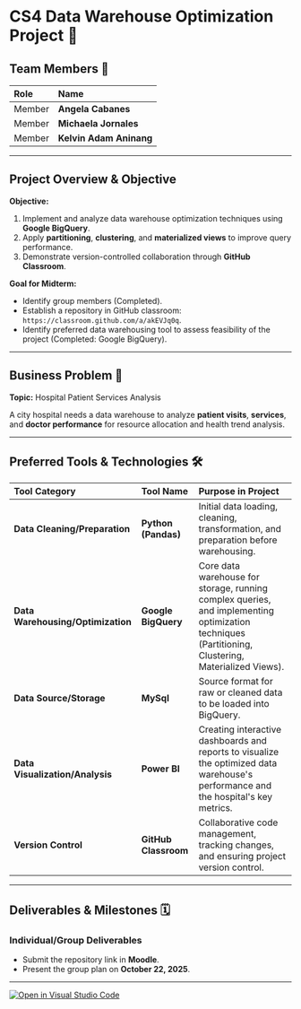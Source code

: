 # CS4 Data Warehouse Optimization Project 🚀

## Team Members 👥

| Role | Name |
| :--- | :--- |
| Member | **Angela Cabanes** |
| Member | **Michaela Jornales** |
| Member | **Kelvin Adam Aninang** |

***

## Project Overview & Objective

**Objective:**
1. Implement and analyze data warehouse optimization techniques using **Google BigQuery**.
2. Apply **partitioning**, **clustering**, and **materialized views** to improve query performance.
3. Demonstrate version-controlled collaboration through **GitHub Classroom**.

**Goal for Midterm:**
* Identify group members (Completed).
* Establish a repository in GitHub classroom: `https://classroom.github.com/a/akEVJq0q`.
* Identify preferred data warehousing tool to assess feasibility of the project (Completed: Google BigQuery).

***

## Business Problem 🏥

**Topic:** Hospital Patient Services Analysis

A city hospital needs a data warehouse to analyze **patient visits**, **services**, and **doctor performance** for resource allocation and health trend analysis.

***

## Preferred Tools & Technologies 🛠️

| Tool Category | Tool Name | Purpose in Project |
| :--- | :--- | :--- |
| **Data Cleaning/Preparation** | **Python (Pandas)** | Initial data loading, cleaning, transformation, and preparation before warehousing. |
| **Data Warehousing/Optimization** | **Google BigQuery** | Core data warehouse for storage, running complex queries, and implementing optimization techniques (Partitioning, Clustering, Materialized Views). |
| **Data Source/Storage** | **MySql** | Source format for raw or cleaned data to be loaded into BigQuery. |
| **Data Visualization/Analysis** | **Power BI** | Creating interactive dashboards and reports to visualize the optimized data warehouse's performance and the hospital's key metrics. |
| **Version Control** | **GitHub Classroom** | Collaborative code management, tracking changes, and ensuring project version control. |

***

## Deliverables & Milestones 🗓️

### Individual/Group Deliverables
* Submit the repository link in **Moodle**.
* Present the group plan on **October 22, 2025**.

---

[![Open in Visual Studio Code](https://classroom.github.com/assets/open-in-vscode-2e0aaae1b6195c2367325f4f02e2d04e9abb55f0b24a779b69b11b9e10269abc.svg)](https://classroom.github.com/online_ide?assignment_repo_id=21090485&assignment_repo_type=AssignmentRepo)

